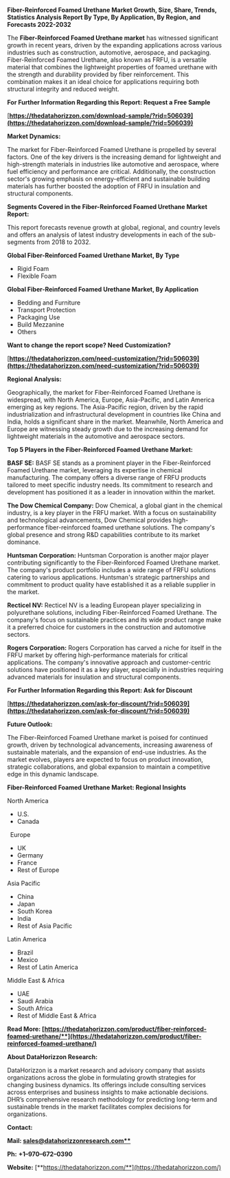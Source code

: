 ﻿**Fiber-Reinforced Foamed Urethane  Market Growth, Size, Share, Trends, Statistics Analysis Report By Type, By Application, By Region, and Forecasts 2022-2032**

The **Fiber-Reinforced Foamed Urethane market** has witnessed significant growth in recent years, driven by the expanding applications across various industries such as construction, automotive, aerospace, and packaging. Fiber-Reinforced Foamed Urethane, also known as FRFU, is a versatile material that combines the lightweight properties of foamed urethane with the strength and durability provided by fiber reinforcement. This combination makes it an ideal choice for applications requiring both structural integrity and reduced weight. 

**For Further Information Regarding this Report: Request a Free Sample**	

[**https://thedatahorizzon.com/download-sample/?rid=506039](https://thedatahorizzon.com/download-sample/?rid=506039)** 

**Market Dynamics:**

The market for Fiber-Reinforced Foamed Urethane is propelled by several factors. One of the key drivers is the increasing demand for lightweight and high-strength materials in industries like automotive and aerospace, where fuel efficiency and performance are critical. Additionally, the construction sector's growing emphasis on energy-efficient and sustainable building materials has further boosted the adoption of FRFU in insulation and structural components.

**Segments Covered in the Fiber-Reinforced Foamed Urethane Market Report:**

This report forecasts revenue growth at global, regional, and country levels and offers an analysis of latest industry developments in each of the sub-segments from 2018 to 2032.

**Global Fiber-Reinforced Foamed Urethane Market, By Type**

- Rigid Foam
- Flexible Foam

**Global Fiber-Reinforced Foamed Urethane Market, By Application**

- Bedding and Furniture
- Transport Protection
- Packaging Use
- Build Mezzanine
- Others

**Want to change the report scope? Need Customization?**

[**https://thedatahorizzon.com/need-customization/?rid=506039](https://thedatahorizzon.com/need-customization/?rid=506039)** 

**Regional Analysis:**

Geographically, the market for Fiber-Reinforced Foamed Urethane is widespread, with North America, Europe, Asia-Pacific, and Latin America emerging as key regions. The Asia-Pacific region, driven by the rapid industrialization and infrastructural development in countries like China and India, holds a significant share in the market. Meanwhile, North America and Europe are witnessing steady growth due to the increasing demand for lightweight materials in the automotive and aerospace sectors.

**Top 5 Players in the Fiber-Reinforced Foamed Urethane Market:**

**BASF SE:** BASF SE stands as a prominent player in the Fiber-Reinforced Foamed Urethane market, leveraging its expertise in chemical manufacturing. The company offers a diverse range of FRFU products tailored to meet specific industry needs. Its commitment to research and development has positioned it as a leader in innovation within the market.

**The Dow Chemical Company:** Dow Chemical, a global giant in the chemical industry, is a key player in the FRFU market. With a focus on sustainability and technological advancements, Dow Chemical provides high-performance fiber-reinforced foamed urethane solutions. The company's global presence and strong R&D capabilities contribute to its market dominance.

**Huntsman Corporation:** Huntsman Corporation is another major player contributing significantly to the Fiber-Reinforced Foamed Urethane market. The company's product portfolio includes a wide range of FRFU solutions catering to various applications. Huntsman's strategic partnerships and commitment to product quality have established it as a reliable supplier in the market.

**Recticel NV:** Recticel NV is a leading European player specializing in polyurethane solutions, including Fiber-Reinforced Foamed Urethane. The company's focus on sustainable practices and its wide product range make it a preferred choice for customers in the construction and automotive sectors.

**Rogers Corporation:** Rogers Corporation has carved a niche for itself in the FRFU market by offering high-performance materials for critical applications. The company's innovative approach and customer-centric solutions have positioned it as a key player, especially in industries requiring advanced materials for insulation and structural components. 

**For Further Information Regarding this Report: Ask for Discount**	

[**https://thedatahorizzon.com/ask-for-discount/?rid=506039](https://thedatahorizzon.com/ask-for-discount/?rid=506039)** 

**Future Outlook:**

The Fiber-Reinforced Foamed Urethane market is poised for continued growth, driven by technological advancements, increasing awareness of sustainable materials, and the expansion of end-use industries. As the market evolves, players are expected to focus on product innovation, strategic collaborations, and global expansion to maintain a competitive edge in this dynamic landscape.

**Fiber-Reinforced Foamed Urethane Market: Regional Insights**

North America

- U.S.
- Canada

` `Europe

- UK
- Germany
- France
- Rest of Europe

Asia Pacific

- China
- Japan
- South Korea
- India
- Rest of Asia Pacific

Latin America

- Brazil
- Mexico
- Rest of Latin America

Middle East & Africa

- UAE
- Saudi Arabia
- South Africa
- Rest of Middle East & Africa

**Read More: [https://thedatahorizzon.com/product/fiber-reinforced-foamed-urethane/**](https://thedatahorizzon.com/product/fiber-reinforced-foamed-urethane/)** 

**About DataHorizzon Research:**

DataHorizzon is a market research and advisory company that assists organizations across the globe in formulating growth strategies for changing business dynamics. Its offerings include consulting services across enterprises and business insights to make actionable decisions. DHR’s comprehensive research methodology for predicting long-term and sustainable trends in the market facilitates complex decisions for organizations.

**Contact:**

**Mail: [sales@datahorizzonresearch.com**](mailto:sales@datahorizzonresearch.com)**

**Ph:** **+1–970–672–0390**

**Website:** [**https://thedatahorizzon.com/**](https://thedatahorizzon.com/)

